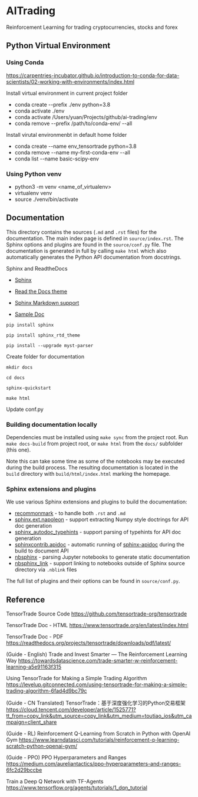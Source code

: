 # AITrading
Reinforcement Learning for trading cryptocurrencies, stocks and forex 


## Python Virtual Environment
### Using Conda
https://carpentries-incubator.github.io/introduction-to-conda-for-data-scientists/02-working-with-environments/index.html

Install virtual environment in current project folder
- conda create --prefix ./env python=3.8
- conda activate ./env
- conda activate /Users/yuan/Projects/github/ai-trading/env
- conda remove --prefix /path/to/conda-env/ --all
  
Install virutal environmenbt in default home folder
- conda create --name env_tensortrade python=3.8
- conda remove --name my-first-conda-env --all
- conda list --name basic-scipy-env

### Using Python venv
- python3 -m venv <name_of_virtualenv>
- virtualenv venv
- source ./venv/bin/activate

## Documentation

This directory contains the sources (`.md` and `.rst` files) for the
documentation. The main index page is defined in `source/index.rst`.
The Sphinx options and plugins are found in the `source/conf.py` file.
The documentation is generated in full by calling `make html` which
also automatically generates the Python API documentation from
docstrings.


Sphinx and ReadtheDocs

- [Sphinx](https://www.sphinx-doc.org/en/master/usage/installation.html)

- [Read the Docs theme](https://github.com/readthedocs/sphinx_rtd_theme)

- [Sphinx Markdown support](https://www.sphinx-doc.org/en/master/usage/markdown.html)

- [Sample Doc](https://matplotlib.org/sampledoc/getting_started.html)

```
pip install sphinx

pip install sphinx_rtd_theme

pip install --upgrade myst-parser
```

Create folder for documentation

```
mkdir docs

cd docs

sphinx-quickstart

make html
```

Update conf.py 


### Building documentation locally

Dependencies must be installed using `make sync` from the project root.
Run `make docs-build` from project root, or `make html` from the `docs/` subfolder (this one).

Note this can take some time as some of the notebooks may be executed
during the build process. The resulting documentation is located in the
`build` directory with `build/html/index.html` marking the homepage.

### Sphinx extensions and plugins

We use various Sphinx extensions and plugins to build the documentation:

- [recommonmark](https://recommonmark.readthedocs.io) - to handle both `.rst` and `.md`
- [sphinx.ext.napoleon](https://www.sphinx-doc.org/en/master/usage/extensions/napoleon.html) - support extracting Numpy style doctrings for API doc generation
- [sphinx_autodoc_typehints](https://github.com/agronholm/sphinx-autodoc-typehints) - support parsing of typehints for API doc generation
- [sphinxcontrib.apidoc](https://github.com/sphinx-contrib/apidoc) - automatic running of [sphinx-apidoc](https://www.sphinx-doc.org/en/master/man/sphinx-apidoc.html) during the build to document API
- [nbsphinx](https://nbsphinx.readthedocs.io) - parsing Jupyter notebooks to generate static documentation
- [nbsphinx_link](https://nbsphinx-link.readthedocs.io) - support linking to notebooks outside of Sphinx source directory via `.nblink` files

The full list of plugins and their options can be found in `source/conf.py`.


## Reference



TensorTrade Source Code
https://github.com/tensortrade-org/tensortrade


TensorTrade Doc - HTML
https://www.tensortrade.org/en/latest/index.html

TensorTrade Doc - PDF
https://readthedocs.org/projects/tensortrade/downloads/pdf/latest/


(Guide - English) Trade and Invest Smarter — The Reinforcement Learning Way
https://towardsdatascience.com/trade-smarter-w-reinforcement-learning-a5e91163f315

Using TensorTrade for Making a Simple Trading Algorithm
https://levelup.gitconnected.com/using-tensortrade-for-making-a-simple-trading-algorithm-6fad4d9bc79c

(Guide - CN Translated) TensorTrade：基于深度强化学习的Python交易框架
https://cloud.tencent.com/developer/article/1525771?tt_from=copy_link&utm_source=copy_link&utm_medium=toutiao_ios&utm_campaign=client_share

(Guide - RL) Reinforcement Q-Learning from Scratch in Python with OpenAI Gym
https://www.learndatasci.com/tutorials/reinforcement-q-learning-scratch-python-openai-gym/

(Guide - PPO) PPO Hyperparameters and Ranges
https://medium.com/aureliantactics/ppo-hyperparameters-and-ranges-6fc2d29bccbe


Train a Deep Q Network with TF-Agents
https://www.tensorflow.org/agents/tutorials/1_dqn_tutorial